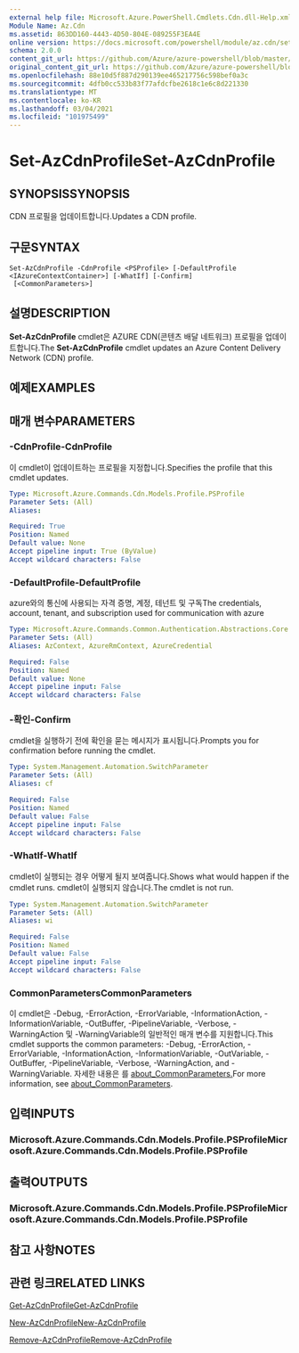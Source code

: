```yaml
---
external help file: Microsoft.Azure.PowerShell.Cmdlets.Cdn.dll-Help.xml
Module Name: Az.Cdn
ms.assetid: 863DD160-4443-4D50-804E-089255F3EA4E
online version: https://docs.microsoft.com/powershell/module/az.cdn/set-azcdnprofile
schema: 2.0.0
content_git_url: https://github.com/Azure/azure-powershell/blob/master/src/Cdn/Cdn/help/Set-AzCdnProfile.md
original_content_git_url: https://github.com/Azure/azure-powershell/blob/master/src/Cdn/Cdn/help/Set-AzCdnProfile.md
ms.openlocfilehash: 88e10d5f887d290139ee465217756c598bef0a3c
ms.sourcegitcommit: 4dfb0cc533b83f77afdcfbe2618c1e6c8d221330
ms.translationtype: MT
ms.contentlocale: ko-KR
ms.lasthandoff: 03/04/2021
ms.locfileid: "101975499"
---
```

# <span data-ttu-id="80262-101">Set-AzCdnProfile</span><span class="sxs-lookup"><span data-stu-id="80262-101">Set-AzCdnProfile</span></span>

## <span data-ttu-id="80262-102">SYNOPSIS</span><span class="sxs-lookup"><span data-stu-id="80262-102">SYNOPSIS</span></span>
<span data-ttu-id="80262-103">CDN 프로필을 업데이트합니다.</span><span class="sxs-lookup"><span data-stu-id="80262-103">Updates a CDN profile.</span></span>

## <span data-ttu-id="80262-104">구문</span><span class="sxs-lookup"><span data-stu-id="80262-104">SYNTAX</span></span>

```
Set-AzCdnProfile -CdnProfile <PSProfile> [-DefaultProfile <IAzureContextContainer>] [-WhatIf] [-Confirm]
 [<CommonParameters>]
```

## <span data-ttu-id="80262-105">설명</span><span class="sxs-lookup"><span data-stu-id="80262-105">DESCRIPTION</span></span>
<span data-ttu-id="80262-106">**Set-AzCdnProfile** cmdlet은 AZURE CDN(콘텐츠 배달 네트워크) 프로필을 업데이트합니다.</span><span class="sxs-lookup"><span data-stu-id="80262-106">The **Set-AzCdnProfile** cmdlet updates an Azure Content Delivery Network (CDN) profile.</span></span>

## <span data-ttu-id="80262-107">예제</span><span class="sxs-lookup"><span data-stu-id="80262-107">EXAMPLES</span></span>

## <span data-ttu-id="80262-108">매개 변수</span><span class="sxs-lookup"><span data-stu-id="80262-108">PARAMETERS</span></span>

### <span data-ttu-id="80262-109">-CdnProfile</span><span class="sxs-lookup"><span data-stu-id="80262-109">-CdnProfile</span></span>
<span data-ttu-id="80262-110">이 cmdlet이 업데이트하는 프로필을 지정합니다.</span><span class="sxs-lookup"><span data-stu-id="80262-110">Specifies the profile that this cmdlet updates.</span></span>

```yaml
Type: Microsoft.Azure.Commands.Cdn.Models.Profile.PSProfile
Parameter Sets: (All)
Aliases:

Required: True
Position: Named
Default value: None
Accept pipeline input: True (ByValue)
Accept wildcard characters: False
```

### <span data-ttu-id="80262-111">-DefaultProfile</span><span class="sxs-lookup"><span data-stu-id="80262-111">-DefaultProfile</span></span>
<span data-ttu-id="80262-112">azure와의 통신에 사용되는 자격 증명, 계정, 테넌트 및 구독</span><span class="sxs-lookup"><span data-stu-id="80262-112">The credentials, account, tenant, and subscription used for communication with azure</span></span>

```yaml
Type: Microsoft.Azure.Commands.Common.Authentication.Abstractions.Core.IAzureContextContainer
Parameter Sets: (All)
Aliases: AzContext, AzureRmContext, AzureCredential

Required: False
Position: Named
Default value: None
Accept pipeline input: False
Accept wildcard characters: False
```

### <span data-ttu-id="80262-113">-확인</span><span class="sxs-lookup"><span data-stu-id="80262-113">-Confirm</span></span>
<span data-ttu-id="80262-114">cmdlet을 실행하기 전에 확인을 묻는 메시지가 표시됩니다.</span><span class="sxs-lookup"><span data-stu-id="80262-114">Prompts you for confirmation before running the cmdlet.</span></span>

```yaml
Type: System.Management.Automation.SwitchParameter
Parameter Sets: (All)
Aliases: cf

Required: False
Position: Named
Default value: False
Accept pipeline input: False
Accept wildcard characters: False
```

### <span data-ttu-id="80262-115">-WhatIf</span><span class="sxs-lookup"><span data-stu-id="80262-115">-WhatIf</span></span>
<span data-ttu-id="80262-116">cmdlet이 실행되는 경우 어떻게 될지 보여줍니다.</span><span class="sxs-lookup"><span data-stu-id="80262-116">Shows what would happen if the cmdlet runs.</span></span>
<span data-ttu-id="80262-117">cmdlet이 실행되지 않습니다.</span><span class="sxs-lookup"><span data-stu-id="80262-117">The cmdlet is not run.</span></span>

```yaml
Type: System.Management.Automation.SwitchParameter
Parameter Sets: (All)
Aliases: wi

Required: False
Position: Named
Default value: False
Accept pipeline input: False
Accept wildcard characters: False
```

### <span data-ttu-id="80262-118">CommonParameters</span><span class="sxs-lookup"><span data-stu-id="80262-118">CommonParameters</span></span>
<span data-ttu-id="80262-119">이 cmdlet은 -Debug, -ErrorAction, -ErrorVariable, -InformationAction, -InformationVariable, -OutBuffer, -PipelineVariable, -Verbose, -WarningAction 및 -WarningVariable의 일반적인 매개 변수를 지원합니다.</span><span class="sxs-lookup"><span data-stu-id="80262-119">This cmdlet supports the common parameters: -Debug, -ErrorAction, -ErrorVariable, -InformationAction, -InformationVariable, -OutVariable, -OutBuffer, -PipelineVariable, -Verbose, -WarningAction, and -WarningVariable.</span></span> <span data-ttu-id="80262-120">자세한 내용은 를 [about_CommonParameters.](http://go.microsoft.com/fwlink/?LinkID=113216)</span><span class="sxs-lookup"><span data-stu-id="80262-120">For more information, see [about_CommonParameters](http://go.microsoft.com/fwlink/?LinkID=113216).</span></span>

## <span data-ttu-id="80262-121">입력</span><span class="sxs-lookup"><span data-stu-id="80262-121">INPUTS</span></span>

### <span data-ttu-id="80262-122">Microsoft.Azure.Commands.Cdn.Models.Profile.PSProfile</span><span class="sxs-lookup"><span data-stu-id="80262-122">Microsoft.Azure.Commands.Cdn.Models.Profile.PSProfile</span></span>

## <span data-ttu-id="80262-123">출력</span><span class="sxs-lookup"><span data-stu-id="80262-123">OUTPUTS</span></span>

### <span data-ttu-id="80262-124">Microsoft.Azure.Commands.Cdn.Models.Profile.PSProfile</span><span class="sxs-lookup"><span data-stu-id="80262-124">Microsoft.Azure.Commands.Cdn.Models.Profile.PSProfile</span></span>

## <span data-ttu-id="80262-125">참고 사항</span><span class="sxs-lookup"><span data-stu-id="80262-125">NOTES</span></span>

## <span data-ttu-id="80262-126">관련 링크</span><span class="sxs-lookup"><span data-stu-id="80262-126">RELATED LINKS</span></span>

[<span data-ttu-id="80262-127">Get-AzCdnProfile</span><span class="sxs-lookup"><span data-stu-id="80262-127">Get-AzCdnProfile</span></span>](./Get-AzCdnProfile.md)

[<span data-ttu-id="80262-128">New-AzCdnProfile</span><span class="sxs-lookup"><span data-stu-id="80262-128">New-AzCdnProfile</span></span>](./New-AzCdnProfile.md)

[<span data-ttu-id="80262-129">Remove-AzCdnProfile</span><span class="sxs-lookup"><span data-stu-id="80262-129">Remove-AzCdnProfile</span></span>](./Remove-AzCdnProfile.md)



